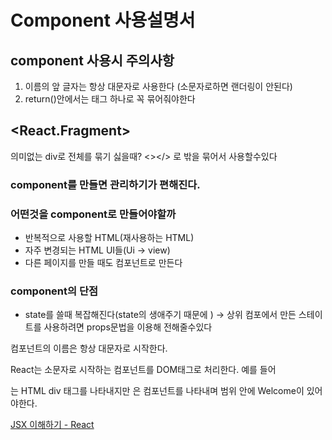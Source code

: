 # Component 사용설명서

## component 사용시 주의사항

1. 이름의 앞 글자는 항상 대문자로 사용한다
(소문자로하면 랜더링이 안된다)
2. return()안에서는 태그 하나로 꼭 묶어줘야한다

## <React.Fragment>

의미없는 div로 전체를 묶기 싫을때? <></> 로 밖을 묶어서 사용할수있다

### component를 만들면 관리하기가 편해진다.

### 어떤것을 component로 만들어야할까

- 반복적으로 사용할 HTML(재사용하는 HTML)
- 자주 변경되는 HTML UI들(Ui → view)
- 다른 페이지를 만들 때도 컴포넌트로 만든다

### component의 단점

- state를 쓸때 복잡해진다(state의 생애주기 때문에 ) 
→ 상위 컴포에서 만든 스테이트를 사용하려면 props문법을 이용해 전해줄수있다

컴포넌트의 이름은 항상 대문자로 시작한다.

React는 소문자로 시작하는 컴포넌트를 DOM태그로 처리한다. 예를 들어<div/>는 HTML div 태그를 나타내지만 <Welcome/>은 컴포넌트를 나타내며 범위 안에 Welcome이 있어야한다.

[JSX 이해하기 - React](https://ko.reactjs.org/docs/jsx-in-depth.html#user-defined-components-must-be-capitalized)